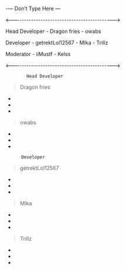 -— Don’t Type Here —


<------------------------------------------->

Head Developer - Dragon fries - owabs


Developer - getrektLol12567 - MIka - Trillz


Moderator - iiMustf - Kelss

<------------------------------------------->


            Head Developer


> Dragon fries
-
-
-



> owabs
-
-
-


          Developer


> getrektLol12567
-
-
-



> MIka
-
-
-



> Trillz
-
-
-
